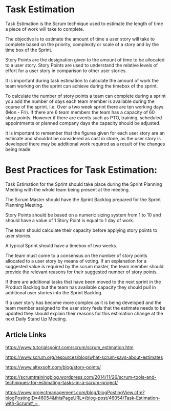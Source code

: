 # Task Estimation

Task Estimation is the Scrum technique used to estimate the length of time a piece of work will take to complete.

The objective is to estimate the amount of time a user story will take to complete based on the priority, complexity or scale of a story and by the time box of the Sprint.

Story Points are the designation given to the amount of time to be allocated to a user story. Story Points are used to understand the relative levels of effort for a user story in comparison to other user stories.

It is important during task estimation to calculate the amount of work the team working on the sprint can achieve during the timebox of the sprint.

To calculate the number of story points a team can complete during a sprint you add the number of days each team member is available during the course of the sprint. i.e. Over a two week sprint there are ten working days (Mon - Fri). If there are 6 team members the team has a capacity of 60 story points. However if there are events such as PTO, training, scheduled appointments or planned company days the capacity should be adjusted.

It is important to remember that the figures given for each user story are an estimate and shouldnt be considered as cast in stone, as the user story is developed there may be additional work required as a result of the changes being made.


# Best Practices for Task Estimation:

Task Estimation for the Sprint should take place during the Sprint Planning Meeting with the whole team being present at the meeting.

The Scrum Master should have the Sprint Backlog prepared for the Sprint Planning Meeting.

Story Points should be based on a numeric sizing system from 1 to 10 and should have a value of 1 Story Point is equal to 1 day of work.

The team should calculate their capacity before applying story points to user stories.

A typical Sprint should have a timebox of two weeks.

The team must come to a consensus on the number of story points allocated to a user story by means of voting. If an explanation for a suggested value is required by the scrum master, the team member should provide the relevant reasons for their suggested number of story points. 

If there are additional tasks that have been moved to the next sprint in the Product Backlog but the team has available capacity they should pull in additional user stories into the Sprint Backlog. 

If a user story has become more complex as it is being developed and the team member assigned to the user story feels that the estimate needs to be updated they should explain their reasons for this estimation change at the next Daily Stand Up Meeting. 




## Article Links

https://www.tutorialspoint.com/scrum/scrum_estimation.htm

https://www.scrum.org/resources/blog/what-scrum-says-about-estimates

https://www.altexsoft.com/blog/story-points/

https://scrumtrainingblog.wordpress.com/2014/11/26/scrum-tools-and-techniques-for-estimating-tasks-in-a-scrum-project/

https://www.projectmanagement.com/blog/blogPostingView.cfm?blogPostingID=46054&thisPageURL=/blog-post/46054/Task-Estimation-with-Scrum#_=_

